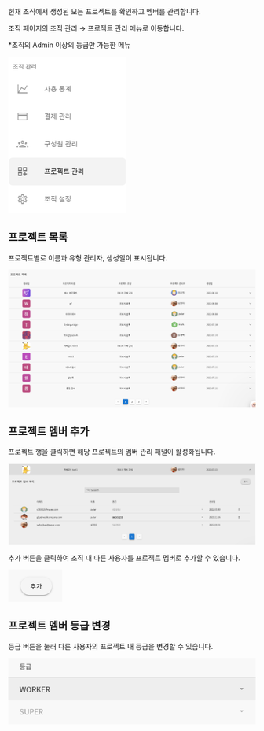현재 조직에서 생성된 모든 프로젝트를 확인하고 멤버를 관리합니다.

조직 페이지의 조직 관리 → 프로젝트 관리 메뉴로 이동합니다.

\*조직의 Admin 이상의 등급만 가능한 메뉴

![img1](https://raw.githubusercontent.com/vazilcompany/vridge-docs/main/guide/img/organization/project_management_01.png)  

  

  

프로젝트 목록
-------


프로젝트별로 이름과 유형 관리자, 생성일이 표시됩니다.

![img1](https://raw.githubusercontent.com/vazilcompany/vridge-docs/main/guide/img/organization/project_management_02.png)  

  

  

  

프로젝트 멤버 추가
----------


프로젝트 행을 클릭하면 해당 프로젝트의 멤버 관리 패널이 활성화됩니다.

  

![img1](https://raw.githubusercontent.com/vazilcompany/vridge-docs/main/guide/img/organization/project_management_03.png)  

  

추가 버튼을 클릭하여 조직 내 다른 사용자를 프로젝트 멤버로 추가할 수 있습니다.

![img1](https://raw.githubusercontent.com/vazilcompany/vridge-docs/main/guide/img/organization/project_management_04.png)  

  

  

프로젝트 멤버 등급 변경
-------------


  

등급 버튼을 눌러 다른 사용자의 프로젝트 내 등급을 변경할 수 있습니다.

![img1](https://raw.githubusercontent.com/vazilcompany/vridge-docs/main/guide/img/organization/project_management_05.png)  

